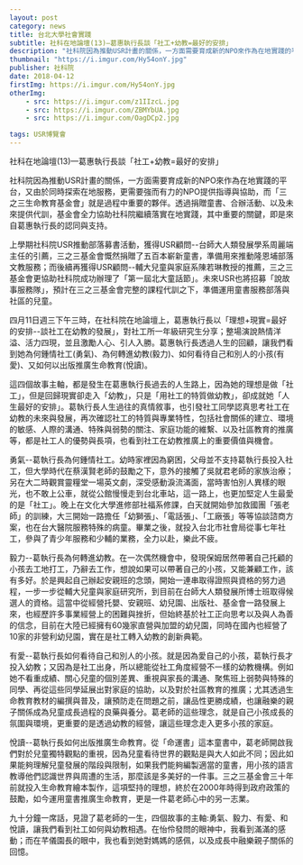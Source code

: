 ```yaml
---
layout: post
category: news
title: 台北大學社會實踐
subtitle: 社科在地論壇(13)—葛惠執行長談「社工+幼教=最好的安排」
description: "社科院因為推動USR計畫的關係，一方面需要育成新的NPO來作為在地實踐的平台，又由於同時探索在地服務，更需要強而有力的NPO提供指導與協助..."
thumbnail: "https://i.imgur.com/Hy54onY.jpg"
publisher: 社科院
date: 2018-04-12
firstImg: https://i.imgur.com/Hy54onY.jpg
otherImg:
    - src: https://i.imgur.com/z1IIzcL.jpg
    - src: https://i.imgur.com/ZBMYbUA.jpg
    - src: https://i.imgur.com/OagDCp2.jpg

tags: USR博覽會
---
```


社科在地論壇(13)—葛惠執行長談「社工+幼教=最好的安排」

社科院因為推動USR計畫的關係，一方面需要育成新的NPO來作為在地實踐的平台，又由於同時探索在地服務，更需要強而有力的NPO提供指導與協助，而「三之三生命教育基金會」就是過程中重要的夥伴。透過捐贈童書、合辦活動、以及未來提供代訓，基金會全力協助社科院繼續落實在地實踐，其中重要的關鍵，即是來自葛惠執行長的認同與支持。

上學期社科院USR推動部落募書活動，獲得USR顧問--台師大人類發展學系周麗端主任的引薦，三之三基金會慨然捐贈了五百本嶄新童書，準備用來推動隆恩埔部落文教服務；而後續再獲得USR顧問--輔大兒童與家庭系陳若琳教授的推薦，三之三基金會更協助社科院成功辦理了「第一屆北大童話節」。未來USR也將招募「說故事服務隊」，預計在三之三基金會完整的課程代訓之下，準備運用童書服務部落與社區的兒童。

四月11日週三下午三時，在社科院在地論壇上，葛惠執行長以「理想+現實=最好的安排--談社工在幼教的發展」，對社工所一年級研究生分享；整場演說熱情洋溢、活力四現，並且激勵人心、引人入勝。葛惠執行長透過人生的回顧，讓我們看到她為何鍾情社工(勇氣)、為何轉進幼教(毅力)、如何看待自己和別人的小孩(有愛)、又如何以出版推廣生命教育(悅讀)。

這四個故事主軸，都是發生在葛惠執行長過去的人生路上，因為她的理想是做「社工」，但是回歸現實卻走入「幼教」，只是「用社工的特質做幼教」，卻成就她「人生最好的安排」。葛執行長人生過往的真情敘事，也引發社工同學認真思考社工在幼教的未來與發展，再次確認社工的特質與專業特性，包括社會關係的建立、環境的敏感、人際的溝通、特殊與弱勢的關注、家庭功能的維繫、以及社區教育的推廣等，都是社工人的優勢與長項，也看到社工在幼教推廣上的重要價值與機會。

勇氣--葛執行長為何鍾情社工。幼時家裡因為窮困，父母並不支持葛執行長投入社工，但大學時代在蔡漢賢老師的鼓勵之下，意外的接觸了吳就君老師的家族治療；另在大二時觀賞靈糧堂一場英文劇，深受感動淚流滿面，當時害怕別人異樣的眼光，也不敢上公車，就從公館慢慢走到台北車站，這一路上，也更加堅定人生最愛的是「社工」。晚上在文化大學進修部社福系修課，白天就開始參加救國團「張老師」的訓練，大三開始一路擔任「幼獅張」、「電話張」、「工廠張」等等協談諮商方案，也在台大醫院服務特殊的病童。畢業之後，就投入台北市社會局從事七年社工，參與了青少年服務和少輔的業務，全力以赴，樂此不疲。

毅力--葛執行長為何轉進幼教。在一次偶然機會中，發現保姆居然帶著自己托顧的小孩去工地打工，乃辭去工作，想說如果可以帶著自己的小孩，又能兼顧工作，該有多好。於是興起自己辦起安親班的念頭，開始一連串取得證照與資格的努力過程，一步一步從輔大兒童與家庭研究所，到目前在台師大人類發展所博士班取得候選人的資格。這當中從經營托嬰、安親班、幼兒園、出版社、基金會一路發展上來，也經歷許多事業經營上的困難與挫折，但始終基於社工正向思考以及與人為善的信念，目前在大陸已經擁有60幾家直營與加盟的幼兒園，同時在國內也經營了10家的非營利幼兒園，實在是社工轉入幼教的創新典範。

有愛--葛執行長如何看待自己和別人的小孩。就是因為愛自己的小孩，葛執行長才投入幼教；又因為是社工出身，所以總能從社工角度經營不一樣的幼教機構。例如她不看重成績、關心兒童的個別差異、重視與家長的溝通、聚焦班上弱勢與特殊的同學、再從這些同學延展出對家庭的協助，以及對於社區教育的推廣；尤其透過生命教育教材的編撰與普及，讓預防走在問題之前，讓品性更勝成績，也讓融樂的親子關係成為兒童成長過程的良藥與養分。葛老師的這些理念，就是自己小孩成長的氛圍與環境，更重要的是透過幼教的經營，讓這些理念走入更多小孩的家庭。

悅讀--葛執行長如何出版推廣生命教育。從「命運書」這本童書中，葛老師開啟我們對於兒童獨特觀點的重視，因為兒童看待世界的觀點是與大人如此不同；因此如果能夠理解兒童發展的階段與限制，如果我們能夠編製適當的童書，用小孩的語言教導他們認識世界與周遭的生活，那麼該是多美好的一件事。三之三基金會三十年前就投入生命教育繪本製作，這項堅持的理想，終於在2000年時得到政府政策的鼓勵，如今運用童書推廣生命教育，更是一件葛老師心中的另一志業。

九十分鐘一席話，見證了葛老師的一生，四個故事的主軸:勇氣、毅力、有愛、和悅讀，讓我們看到社工如何與幼教相遇。在怡伶發問的眼神中，我看到滿滿的感動；而在芊儀園長的眼中，我也看到她對媽媽的感佩，以及成長中融樂親子關係的回憶。